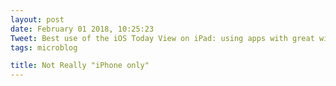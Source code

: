 ```yaml
---
layout: post
date: February 01 2018, 10:25:23
Tweet: Best use of the iOS Today View on iPad: using apps with great widgets that are iPhone only.
tags: microblog

title: Not Really "iPhone only"
---
```




